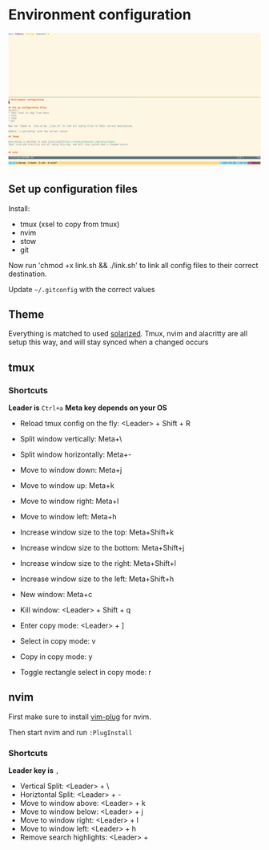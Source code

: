 # Environment configuration

![Screenshot of setup](./Screenshot.png)

## Set up configuration files
Install:
* tmux (xsel to copy from tmux)
* nvim
* stow
* git

Now run 'chmod +x  link.sh && ./link.sh' to link all config files to their correct destination.

Update `~/.gitconfig` with the correct values

## Theme

Everything is matched to used [solarized](https://ethanschoonover.com/solarized/).
Tmux, nvim and alacritty are all setup this way, and will stay synced when a changed occurs


## tmux

### Shortcuts
**Leader is** `Ctrl+a`
**Meta key depends on your OS**

- Reload tmux config on the fly: \<Leader\> + Shift + R
- Split window vertically: Meta+\
- Split window horizontally: Meta+-
- Move to window down: Meta+j
- Move to window up: Meta+k
- Move to window right: Meta+l
- Move to window left: Meta+h
- Increase window size to the top: Meta+Shift+k
- Increase window size to the bottom: Meta+Shift+j
- Increase window size to the right: Meta+Shift+l
- Increase window size to the left: Meta+Shift+h
- New window: Meta+c
- Kill window: \<Leader\> + Shift + q

- Enter copy mode: \<Leader\> + ]
- Select in copy mode: v
- Copy in copy mode: y
- Toggle rectangle select in copy mode: r



## nvim

First make sure to install [vim-plug](https://github.com/junegunn/vim-plug) for nvim.

Then start nvim and run `:PlugInstall`

### Shortcuts

**Leader key is** `,`

- Vertical Split: \<Leader\> + \
- Horiztontal Split: \<Leader\> + -
- Move to window above: \<Leader\> + k
- Move to window below: \<Leader\> + j
- Move to window right: \<Leader\> + l
- Move to window left: \<Leader\> + h
- Remove search highlights: \<Leader\> + <space>

